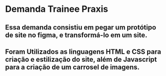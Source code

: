 # Demanda Trainee Praxis 

## Essa demanda consistiu em pegar um protótipo de site no figma, e transformá-lo em um site.
## Foram Utilizados as linguagens HTML e CSS para criação e estilização do site, além de Javascript para a criação de um carrosel de imagens.
